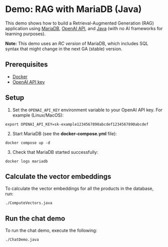 # Demo: RAG with MariaDB (Java)

This demo shows how to build a Retrieval-Augmented Generation (RAG) application
using [MariaDB](https://mariadb.com/), [OpenAI API](https://platform.openai.com/docs/overview), and [Java](https://en.wikipedia.org/wiki/Java_(programming_language)) (with no AI frameworks for learning purposes).

**Note:** This demo uses an _RC version_ of MariaDB, which includes SQL syntax that might change in the next GA (stable) version.

## Prerequisites

* [Docker](https://www.docker.com/)
* [OpenAI API key](https://openai.com/index/openai-api/)

## Setup

1. Set the `OPENAI_API_KEY` environment variable to your OpenAI API key. For example (Linux/MacOS):

```shell
export OPENAI_API_KEY=sk-example1234567890abcdef1234567890abcdef
```

2. Start MariaDB (see the **docker-compose.yml** file):

```shell
docker compose up -d
```

3. Check that MariaDB started successfully:

```shell
docker logs mariadb
```

## Calculate the vector embeddings

To calculate the vector embeddings for all the products in the database, run:

```shell
./ComputeVectors.java
```

## Run the chat demo

To run the chat demo, execute the following:

```shell
./ChatDemo.java
```
